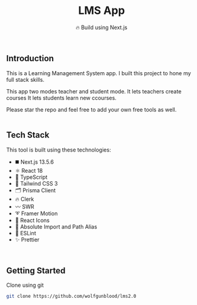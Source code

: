 <div align="center">
  <h1>LMS App</h1>
  <p>🔥 Build using Next.js</p>

</div>
<br />


## Introduction

This is a Learning Management System app.
I built this project to hone my full stack skills.

This app two modes teacher and student mode.
It lets teachers create courses
It lets students learn new ccourses.

Please star the repo and feel free to add your own free tools as well.
<br /><br /> 

## Tech Stack

This tool is built using these technologies:

- ◼️ Next.js 13.5.6
- ⚛️ React 18
- 🔰 TypeScript
- 💠 Tailwind CSS 3
- 🗂 Prisma Client
- 🔥 Clerk
- 〰️ SWR
- ➰ Framer Motion
- 💢 React Icons
- 🧿 Absolute Import and Path Alias
- 📏 ESLint
- ✨ Prettier

<br />

## Getting Started

 Clone using git

   ```bash
   git clone https://github.com/wolfgunblood/lms2.0
   ```




